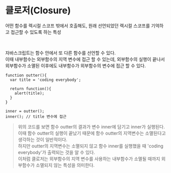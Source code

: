 # 클로저(Closure)

어떤 함수를 렉시컬 스코프 밖에서 호출해도, 원래 선언되었던 렉시컬 스코프를 기억하고 접근할 수 있도록 하는 특성

<br>

자바스크립트는 함수 안에서 또 다른 함수를 선언할 수 있다. <br>
이때 내부함수는 외부함수의 지역 변수에 접근 할 수 있는데, 외부함수의 실행이 끝나서 외부함수가 소멸된 이후에도 내부함수가 외부함수의 변수에 접근  할 수 있다.

    function outter(){
      var title = 'coding everybody';  
      
      return function(){        
        alert(title);
      }
    }
    
    inner = outter(); 
    inner(); // title 변수에 접근

> 위의 코드를 보면 함수 outter의 결과가 변수 inner에 담기고 inner가 실행된다. <br>
이때 함수 outter의 실행이 끝났기 때문에 함수 outter의 지역변수는 소멸된다고 생각하는 것이 일반적이다. <br>
하지만 outter의 지역변수는 소멸되지 않고 함수 inner를 실행했을 때 'coding everybody'가 출력되는 것을 알 수 있다.<br>
이처럼 클로저는 외부함수의 지역 변수를 사용하는 내부함수가 소멸될 때까지 외부함수가 소멸되지 않는 특성을 의미한다.


